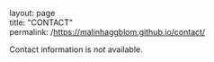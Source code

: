 layout: page  
title: "CONTACT"  
permalink: /https://malinhaggblom.github.io/contact/  

Contact information is _not_ available.
